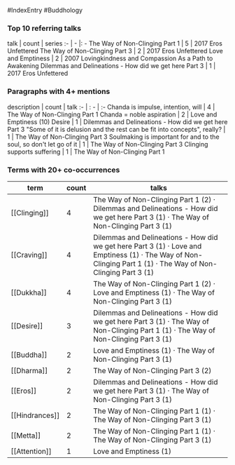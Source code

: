 #IndexEntry #Buddhology

### Top 10 referring talks
talk | count | series
:- | - |: -
<a data-href="The Way of Non-Clinging Part 1" class="internal-link">The Way of Non-Clinging Part 1</a> | 5 | <a data-href="2017 Eros Unfettered" class="internal-link">2017 Eros Unfettered</a>
<a data-href="The Way of Non-Clinging Part 3" class="internal-link">The Way of Non-Clinging Part 3</a> | 2 | <a data-href="2017 Eros Unfettered" class="internal-link">2017 Eros Unfettered</a>
<a data-href="Love and Emptiness" class="internal-link">Love and Emptiness</a> | 2 | <a data-href="2007 Lovingkindness and Compassion As a Path to Awakening" class="internal-link">2007 Lovingkindness and Compassion As a Path to Awakening</a>
<a data-href="Dilemmas and Delineations - How did we get here Part 3" class="internal-link">Dilemmas and Delineations - How did we get here Part 3</a> | 1 | <a data-href="2017 Eros Unfettered" class="internal-link">2017 Eros Unfettered</a>

### Paragraphs with 4+ mentions
description | count | talk
:- | : - | :-
<a aria-label-position="top" aria-label="The Way of Non-Clinging Part 1 > Chanda is impulse intention will" data-href="The Way of Non-Clinging Part 1#Chanda is impulse intention will" class="internal-link">Chanda is impulse, intention, will</a> | 4 | <a data-href="The Way of Non-Clinging Part 1" class="internal-link">The Way of Non-Clinging Part 1</a>
<a aria-label-position="top" aria-label="Love and Emptiness > Chanda noble aspiration" data-href="Love and Emptiness#Chanda noble aspiration" class="internal-link">Chanda = noble aspiration</a> | 2 | <a data-href="Love and Emptiness" class="internal-link">Love and Emptiness</a>
<a aria-label-position="top" aria-label="Dilemmas and Delineations - How did we get here Part 3 > 10 Desire" data-href="Dilemmas and Delineations - How did we get here Part 3#10 Desire" class="internal-link">(10) Desire</a> | 1 | <a data-href="Dilemmas and Delineations - How did we get here Part 3" class="internal-link">Dilemmas and Delineations - How did we get here Part 3</a>
<a aria-label-position="top" aria-label="The Way of Non-Clinging Part 3 > Some of it is delusion and the rest can be fit into concepts really" data-href="The Way of Non-Clinging Part 3#Some of it is delusion and the rest can be fit into concepts really" class="internal-link">&quot;Some of it is delusion and the rest can be fit into concepts&quot;, really?</a> | 1 | <a data-href="The Way of Non-Clinging Part 3" class="internal-link">The Way of Non-Clinging Part 3</a>
<a aria-label-position="top" aria-label="The Way of Non-Clinging Part 3 > Soulmaking is important for and to the soul so dont let go of it" data-href="The Way of Non-Clinging Part 3#Soulmaking is important for and to the soul so don't let go of it" class="internal-link">Soulmaking is important for and to the soul, so don&#x27;t let go of it</a> | 1 | <a data-href="The Way of Non-Clinging Part 3" class="internal-link">The Way of Non-Clinging Part 3</a>
<a aria-label-position="top" aria-label="The Way of Non-Clinging Part 1 > Clinging supports suffering" data-href="The Way of Non-Clinging Part 1#Clinging supports suffering" class="internal-link">Clinging supports suffering</a> | 1 | <a data-href="The Way of Non-Clinging Part 1" class="internal-link">The Way of Non-Clinging Part 1</a>

### Terms with 20+ co-occurrences
term | count | talks
-|-|-
[[Clinging]] | 4 | <span class="counts"><a data-href="The Way of Non-Clinging Part 1" class="internal-link">The Way of Non-Clinging Part 1</a> (2) · <a data-href="Dilemmas and Delineations - How did we get here Part 3" class="internal-link">Dilemmas and Delineations - How did we get here Part 3</a> (1) · <a data-href="The Way of Non-Clinging Part 3" class="internal-link">The Way of Non-Clinging Part 3</a> (1)</span> 
[[Craving]] | 4 | <span class="counts"><a data-href="Dilemmas and Delineations - How did we get here Part 3" class="internal-link">Dilemmas and Delineations - How did we get here Part 3</a> (1) · <a data-href="Love and Emptiness" class="internal-link">Love and Emptiness</a> (1) · <a data-href="The Way of Non-Clinging Part 1" class="internal-link">The Way of Non-Clinging Part 1</a> (1) · <a data-href="The Way of Non-Clinging Part 3" class="internal-link">The Way of Non-Clinging Part 3</a> (1)</span> 
[[Dukkha]] | 4 | <span class="counts"><a data-href="The Way of Non-Clinging Part 1" class="internal-link">The Way of Non-Clinging Part 1</a> (2) · <a data-href="Love and Emptiness" class="internal-link">Love and Emptiness</a> (1) · <a data-href="The Way of Non-Clinging Part 3" class="internal-link">The Way of Non-Clinging Part 3</a> (1)</span> 
[[Desire]] | 3 | <span class="counts"><a data-href="Dilemmas and Delineations - How did we get here Part 3" class="internal-link">Dilemmas and Delineations - How did we get here Part 3</a> (1) · <a data-href="The Way of Non-Clinging Part 1" class="internal-link">The Way of Non-Clinging Part 1</a> (1) · <a data-href="The Way of Non-Clinging Part 3" class="internal-link">The Way of Non-Clinging Part 3</a> (1)</span> 
[[Buddha]] | 2 | <span class="counts"><a data-href="Love and Emptiness" class="internal-link">Love and Emptiness</a> (1) · <a data-href="The Way of Non-Clinging Part 3" class="internal-link">The Way of Non-Clinging Part 3</a> (1)</span> 
[[Dharma]] | 2 | <span class="counts"><a data-href="The Way of Non-Clinging Part 3" class="internal-link">The Way of Non-Clinging Part 3</a> (2)</span> 
[[Eros]] | 2 | <span class="counts"><a data-href="Dilemmas and Delineations - How did we get here Part 3" class="internal-link">Dilemmas and Delineations - How did we get here Part 3</a> (1) · <a data-href="The Way of Non-Clinging Part 3" class="internal-link">The Way of Non-Clinging Part 3</a> (1)</span> 
[[Hindrances]] | 2 | <span class="counts"><a data-href="The Way of Non-Clinging Part 1" class="internal-link">The Way of Non-Clinging Part 1</a> (1) · <a data-href="The Way of Non-Clinging Part 3" class="internal-link">The Way of Non-Clinging Part 3</a> (1)</span> 
[[Metta]] | 2 | <span class="counts"><a data-href="The Way of Non-Clinging Part 1" class="internal-link">The Way of Non-Clinging Part 1</a> (1) · <a data-href="The Way of Non-Clinging Part 3" class="internal-link">The Way of Non-Clinging Part 3</a> (1)</span> 
[[Attention]] | 1 | <span class="counts"><a data-href="Love and Emptiness" class="internal-link">Love and Emptiness</a> (1)</span> 

